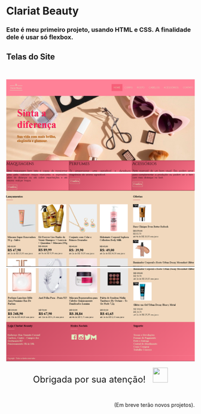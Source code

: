 # Clariat Beauty
<h3>Este é meu primeiro projeto, usando  HTML e CSS. A finalidade dele é usar só flexbox.</h3>

<h2>Telas do Site</h2></br>

![Tela 1](assets/images/tela1.png) </br>
![Tela 2](assets/images/tela2.png) </br>
![Tela 3](assets/images/tela3.png) </br>

<p align="center">
<font size="5px">Obrigada por sua atenção!</font> &nbsp;&nbsp;&nbsp;
<img src="https://user-images.githubusercontent.com/95291739/146839319-61f46a06-be5d-4f6b-8573-abe8f71d6262.png" width="40px" height="40px">
</p>
</br>
<p align="right">(Em breve terão novos projetos).</p>
